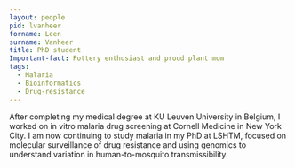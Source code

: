 ```yaml
---
layout: people
pid: lvanheer
forname: Leen
surname: Vanheer
title: PhD student
Important-fact: Pottery enthusiast and proud plant mom
tags:
  - Malaria
  - Bioinformatics
  - Drug-resistance
---
```


After completing my medical degree at KU Leuven University in Belgium, I worked on in vitro malaria drug screening at Cornell Medicine in New York City. I am now continuing to study malaria in my PhD at LSHTM, focused on molecular surveillance of drug resistance and using genomics to understand variation in human-to-mosquito transmissibility.
